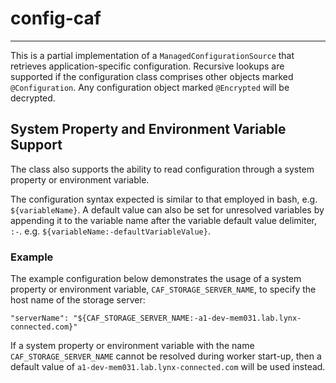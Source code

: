 # config-caf

---

 This is a partial implementation of a `ManagedConfigurationSource` that retrieves application-specific configuration. Recursive lookups are supported if the configuration class comprises other objects marked `@Configuration`. Any configuration object marked `@Encrypted` will be decrypted. 


## System Property and Environment Variable Support
 The class also supports the ability to read configuration through a system property or environment variable.

 The configuration syntax expected is similar to that employed in bash, e.g. `${variableName}`. A default value can also be set for unresolved variables by appending it to the variable name after the variable default value delimiter, `:-`. e.g. `${variableName:-defaultVariableValue}`.

### Example
The example configuration below demonstrates the usage of a system property or environment variable, `CAF_STORAGE_SERVER_NAME`, to specify the host name of the storage server:

	"serverName": "${CAF_STORAGE_SERVER_NAME:-a1-dev-mem031.lab.lynx-connected.com}"

If a system property or environment variable with the name `CAF_STORAGE_SERVER_NAME` cannot be resolved during worker start-up, then a default value of `a1-dev-mem031.lab.lynx-connected.com` will be used instead.
